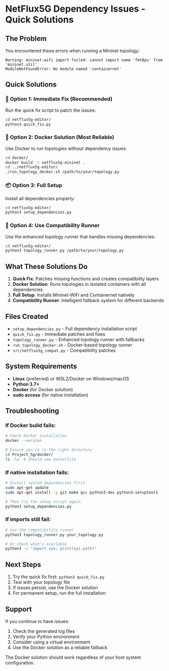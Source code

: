 # NetFlux5G Dependency Issues - Quick Solutions

## The Problem
You encountered these errors when running a Mininet topology:
```
Warning: mininet-wifi import failed: cannot import name 'fmtBps' from 'mininet.util'
ModuleNotFoundError: No module named 'containernet'
```

## Quick Solutions

### 🚀 Option 1: Immediate Fix (Recommended)
Run the quick fix script to patch the issues:
```bash
cd netflux5g-editor/
python3 quick_fix.py
```

### 🐳 Option 2: Docker Solution (Most Reliable)
Use Docker to run topologies without dependency issues:
```bash
cd docker/
docker build -t netflux5g-mininet .
cd ../netflux5g-editor/
./run_topology_docker.sh /path/to/your/topology.py
```

### 📦 Option 3: Full Setup
Install all dependencies properly:
```bash
cd netflux5g-editor/
python3 setup_dependencies.py
```

### 🔧 Option 4: Use Compatibility Runner
Use the enhanced topology runner that handles missing dependencies:
```bash
cd netflux5g-editor/
python3 topology_runner.py /path/to/your/topology.py
```

## What These Solutions Do

1. **Quick Fix**: Patches missing functions and creates compatibility layers
2. **Docker Solution**: Runs topologies in isolated containers with all dependencies
3. **Full Setup**: Installs Mininet-WiFi and Containernet natively
4. **Compatibility Runner**: Intelligent fallback system for different backends

## Files Created

- `setup_dependencies.py` - Full dependency installation script
- `quick_fix.py` - Immediate patches and fixes
- `topology_runner.py` - Enhanced topology runner with fallbacks
- `run_topology_docker.sh` - Docker-based topology runner
- `src/netflux5g_compat.py` - Compatibility patches

## System Requirements

- **Linux** (preferred) or WSL2/Docker on Windows/macOS
- **Python 3.7+**
- **Docker** (for Docker solution)
- **sudo access** (for native installation)

## Troubleshooting

### If Docker build fails:
```bash
# Check Docker installation
docker --version

# Ensure you're in the right directory
cd Project_5g/docker/
ls -la  # Should see Dockerfile
```

### If native installation fails:
```bash
# Install system dependencies first
sudo apt-get update
sudo apt-get install -y git make gcc python3-dev python3-setuptools

# Then try the setup script again
python3 setup_dependencies.py
```

### If imports still fail:
```bash
# Use the compatibility runner
python3 topology_runner.py your_topology.py

# Or check what's available
python3 -c "import sys; print(sys.path)"
```

## Next Steps

1. Try the quick fix first: `python3 quick_fix.py`
2. Test with your topology file
3. If issues persist, use the Docker solution
4. For permanent setup, run the full installation

## Support

If you continue to have issues:
1. Check the generated log files
2. Verify your Python environment
3. Consider using a virtual environment
4. Use the Docker solution as a reliable fallback

The Docker solution should work regardless of your host system configuration.
